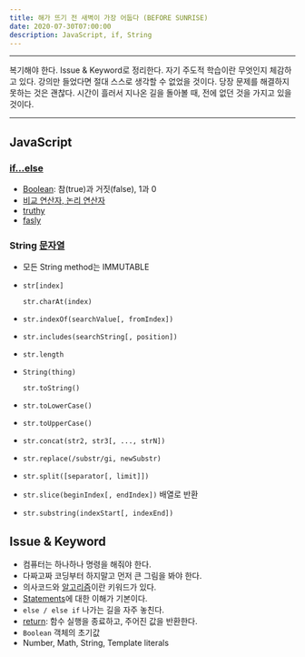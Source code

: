 ```yaml
---
title: 해가 뜨기 전 새벽이 가장 어둡다 (BEFORE SUNRISE)
date: 2020-07-30T07:00:00
description: JavaScript, if, String
---
```


---

복기해야 한다. Issue & Keyword로 정리한다. 자기 주도적 학습이란 무엇인지 체감하고 있다. 강의만 들었다면 절대 스스로 생각할 수 없었을 것이다. 당장 문제를 해결하지 못하는 것은 괜찮다. 시간이 흘러서 지나온 길을 돌아볼 때, 전에 없던 것을 가지고 있을 것이다.

---

## JavaScript

### [if...else](https://developer.mozilla.org/ko/docs/Web/JavaScript/Reference/Statements/if...else)

-  [Boolean](https://developer.mozilla.org/ko/docs/Web/JavaScript/Reference/Global_Objects/Boolean): 참(true)과 거짓(false), 1과 0
- [비교 연산자, 논리 연산자](https://developer.mozilla.org/ko/docs/Web/JavaScript/Guide/Expressions_and_Operators)
- [truthy](https://developer.mozilla.org/ko/docs/Glossary/Truthy) 
- [fasly](https://developer.mozilla.org/ko/docs/Glossary/Falsy)

### String [문자열](https://developer.mozilla.org/ko/docs/Web/JavaScript/Reference/Global_Objects/String)

- 모든 String method는 IMMUTABLE

- `str[index]`

  `str.charAt(index)`

- `str.indexOf(searchValue[, fromIndex])`

- `str.includes(searchString[, position])`

- `str.length`

- `String(thing)`
  
  `str.toString()`
  
- `str.toLowerCase()`

- `str.toUpperCase()`

- `str.concat(str2, str3[, ..., strN])`

- `str.replace(/substr/gi, newSubstr)`

- `str.split([separator[, limit]])`

- `str.slice(beginIndex[, endIndex])` 배열로 반환

- `str.substring(indexStart[, indexEnd])`

## Issue & Keyword

- 컴퓨터는 하나하나 명령을 해줘야 한다. 
- 다짜고짜 코딩부터 하지말고 먼저 큰 그림을 봐야 한다. 
- 의사코드와 [알고리즘](https://blog.yena.io/studynote/2018/11/14/Algorithm-Basic.html)이란 키워드가 있다. 
- [Statements](https://developer.mozilla.org/ko/docs/Web/JavaScript/Reference/Statements)에 대한 이해가 기본이다.
- `else / else if` 나가는 길을 자주 놓친다.
- [return](https://developer.mozilla.org/ko/docs/Web/JavaScript/Reference/Statements/return): 함수 실행을 종료하고, 주어진 값을 반환한다.
- `Boolean` 객체의  초기값
- Number, Math, String, Template literals

